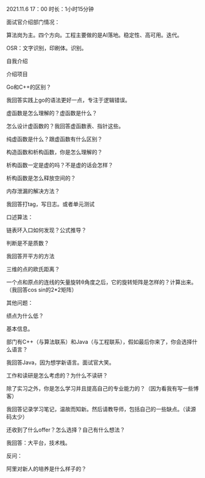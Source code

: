 2021.11.6  17：00  时长：1小时15分钟



面试官介绍部门情况：

算法岗为主。四个方向。工程主要做的是AI落地。稳定性、高可用。迭代。

OSR：文字识别，印刷体。识别。

自我介绍

介绍项目



Go和C++的区别？

我回答实践上go的语法更好一点，专注于逻辑错误。



虚函数是怎么理解的？虚函数是什么？

怎么设计虚函数的？我回答虚函数表、指针这些。

纯虚函数是什么？跟虚函数有什么区别？

构造函数和析构函数，你是怎么理解的？

析构函数一定是虚的吗？不是虚的话会怎样？

析构函数是怎么释放空间的？



内存泄漏的解决方法？

我回答打tag，写日志。或者单元测试



口述算法：

链表环入口如何发现？公式推导？

判断是不是质数？

我回答开平方的方法

三维的点的欧氏距离？

一个点和原点的连线的矢量旋转θ角度之后，它的旋转矩阵是怎样的？计算出来。（我回答cos sin的2*2矩阵）



其他问题：

绩点为什么低？

基本信息。

部门有C++（与算法联系）和Java（与工程联系），假如最后你来了，你会选择什么语言？

我回答Java，因为想学新语言。面试官大笑。

工作和读研是怎么考虑的？为什么不读研？

除了实习之外，你是怎么学习并且提高自己的专业能力的？（因为看我有写一些博客）

我回答记录学习笔记，温故而知新。然后请教导师，包括自己的一些缺点。（读源码太少）

还收到了什么offer？怎么选择？自己有什么想法？

我回答：大平台，技术栈。



反问：

阿里对新人的培养是什么样子的？
